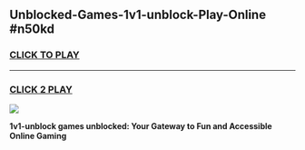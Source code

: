 
## Unblocked-Games-1v1-unblock-Play-Online #n50kd
<h3>
<a href="https://news.freeplayer.one?title=1v1-unblock&ref=3">CLICK TO PLAY</a></h3>
<hr>

<h3>
<a href="https://news.freeplayer.one?title=1v1-unblock&ref=3">CLICK 2 PLAY</a>
  
</h3>

<a href="https://news.freeplayer.one?title=1v1-unblock&ref=3"><img src="https://clearcache.store/games.png"></a>


**1v1-unblock games unblocked: Your Gateway to Fun and Accessible Online Gaming**
